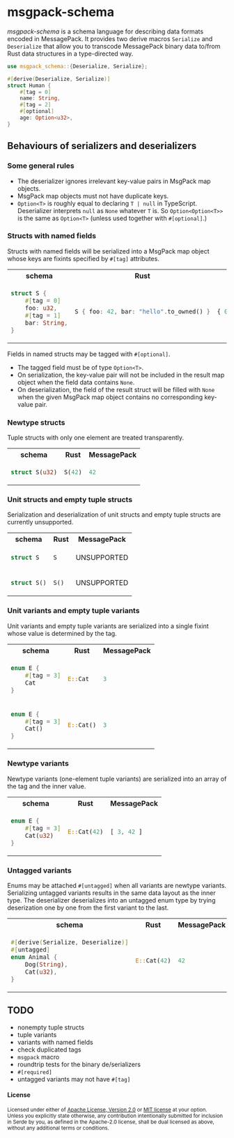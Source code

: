 # msgpack-schema

_msgpack-schema_ is a schema language for describing data formats encoded in MessagePack.
It provides two derive macros `Serialize` and `Deserialize` that allow you to transcode MessagePack binary data to/from Rust data structures in a type-directed way.

```rust
use msgpack_schema::{Deserialize, Serialize};

#[derive(Deserialize, Serialize)]
struct Human {
    #[tag = 0]
    name: String,
    #[tag = 2]
    #[optional]
    age: Option<u32>,
}
```

## Behaviours of serializers and deserializers

### Some general rules

- The deserializer ignores irrelevant key-value pairs in MsgPack map objects.
- MsgPack map objects must not have duplicate keys.
- `Option<T>` is roughly equal to declaring `T | null` in TypeScript. Deserializer interprets `null` as `None` whatever `T` is. So `Option<Option<T>>` is the same as `Option<T>` (unless used together with `#[optional]`.)


### Structs with named fields

Structs with named fields will be serialized into a MsgPack map object whose keys are fixints specified by `#[tag]` attributes.

<table>
<tr>
<th>
schema
</th>
<th>
Rust
</th>
<th>
MessagePack
</th>
</tr>
<tr>
<td>

```rust
struct S {
    #[tag = 0]
    foo: u32,
    #[tag = 1]
    bar: String,
}
```

</td>
<td>

```rust
S { foo: 42, bar: "hello".to_owned() }
```

</td>
<td>

```js
{ 0: 42, 1: "hello" }
```

</td>
</tr>
</table>

Fields in named structs may be tagged with `#[optional]`.

- The tagged field must be of type `Option<T>`.
- On serialization, the key-value pair will not be included in the result map object when the field data contains `None`.
- On deserialization, the field of the result struct will be filled with `None` when the given MsgPack map object contains no corresponding key-value pair.

### Newtype structs

Tuple structs with only one element are treated transparently.

<table>
<tr>
<th>
schema
</th>
<th>
Rust
</th>
<th>
MessagePack
</th>
</tr>
<tr>
<tr>
<td>

```rust
struct S(u32)
```

</td>
<td>

```rust
S(42)
```

</td>
<td>

```js
42
```

</td>
</tr>
</table>

### Unit structs and empty tuple structs

Serialization and deserialization of unit structs and empty tuple structs are currently unsupported.

<table>
<tr>
<th>
schema
</th>
<th>
Rust
</th>
<th>
MessagePack
</th>
</tr>
<tr>
<tr>
<td>

```rust
struct S
```

</td>
<td>

```rust
S
```

</td>
<td>

UNSUPPORTED

</td>
</tr>
<tr>
<td>

```rust
struct S()
```

</td>
<td>

```rust
S()
```

</td>
<td>

UNSUPPORTED

</td>
</tr>
</table>

### Unit variants and empty tuple variants

Unit variants and empty tuple variants are serialized into a single fixint whose value is determined by the tag.

<table>
<tr>
<th>
schema
</th>
<th>
Rust
</th>
<th>
MessagePack
</th>
</tr>
<tr>
<tr>
<td>

```rust
enum E {
    #[tag = 3]
    Cat
}
```

</td>
<td>

```rust
E::Cat
```

</td>
<td>

```js
3
```

</td>
</tr>

<tr>
<td>

```rust
enum E {
    #[tag = 3]
    Cat()
}
```

</td>
<td>

```rust
E::Cat()
```

</td>
<td>

```js
3
```

</td>
</tr>
</table>

### Newtype variants

Newtype variants (one-element tuple variants) are serialized into an array of the tag and the inner value.

<table>
<tr>
<th>
schema
</th>
<th>
Rust
</th>
<th>
MessagePack
</th>
</tr>
<tr>
<tr>
<td>

```rust
enum E {
    #[tag = 3]
    Cat(u32)
}
```

</td>
<td>

```rust
E::Cat(42)
```

</td>
<td>

```js
[ 3, 42 ]
```

</td>
</tr>
</table>

### Untagged variants

Enums may be attached `#[untagged]` when all variants are newtype variants.
Serializing untagged variants results in the same data layout as the inner type.
The deserializer deserializes into an untagged enum type by trying deserization one by one from the first variant to the last.

<table>
<tr>
<th>
schema
</th>
<th>
Rust
</th>
<th>
MessagePack
</th>
</tr>
<tr>
<tr>
<td>

```rust
#[derive(Serialize, Deserialize)]
#[untagged]
enum Animal {
    Dog(String),
    Cat(u32),
}
```

</td>
<td>

```rust
E::Cat(42)
```

</td>
<td>

```js
42
```

</td>
</tr>
</table>

## TODO

- nonempty tuple structs
- tuple variants
- variants with named fields
- check duplicated tags
- `msgpack` macro
- roundtrip tests for the binary de/serializers
- `#[required]`
- untagged variants may not have `#[tag]`

#### License

<sup>
Licensed under either of <a href="LICENSE-APACHE">Apache License, Version
2.0</a> or <a href="LICENSE-MIT">MIT license</a> at your option.
</sup>

<br>

<sub>
Unless you explicitly state otherwise, any contribution intentionally submitted
for inclusion in Serde by you, as defined in the Apache-2.0 license, shall be
dual licensed as above, without any additional terms or conditions.
</sub>

